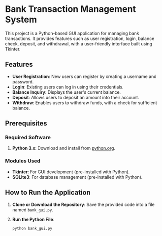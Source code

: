 # Bank Transaction Management System

This project is a Python-based GUI application for managing bank transactions. It provides features such as user registration, login, balance check, deposit, and withdrawal, with a user-friendly interface built using Tkinter.

## Features
- **User Registration**: New users can register by creating a username and password.
- **Login**: Existing users can log in using their credentials.
- **Balance Inquiry**: Displays the user's current balance.
- **Deposit**: Allows users to deposit an amount into their account.
- **Withdraw**: Enables users to withdraw funds, with a check for sufficient balance.

## Prerequisites
### Required Software
1. **Python 3.x**: Download and install from [python.org](https://www.python.org/).

### Modules Used
- **Tkinter**: For GUI development (pre-installed with Python).
- **SQLite3**: For database management (pre-installed with Python).

## How to Run the Application
1. **Clone or Download the Repository**:
   Save the provided code into a file named `bank_gui.py`.

2. **Run the Python File**:
   ```bash
   python bank_gui.py
